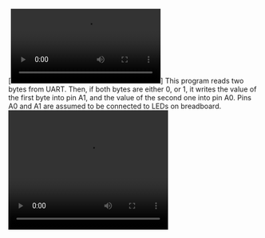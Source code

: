 [![Watch the video](https://github.com/AlexandraUkrainskaya/nucleo-c031c6-uart-led/blob/main/video5406998633184789645.mp4)]
This program reads two bytes from UART. Then, if both bytes are either 0, or 1, it writes the value of the first byte into pin A1, and the value of the second one into pin A0. Pins A0 and A1 are assumed to be connected to LEDs on breadboard.
<video src="video5406998633184789645.mp4" width="320" height="240" controls></video>
